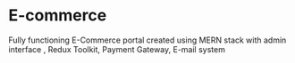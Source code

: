 # E-commerce
Fully functioning E-Commerce portal created using MERN stack with admin interface , Redux Toolkit, Payment Gateway, E-mail system
